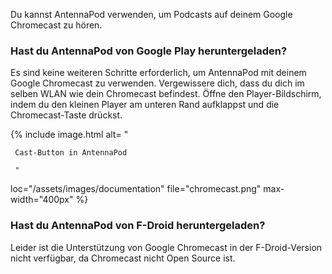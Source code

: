 Du kannst AntennaPod verwenden, um Podcasts auf deinem Google Chromecast zu hören.

### Hast du AntennaPod von **Google Play** heruntergeladen?

Es sind keine weiteren Schritte erforderlich, um AntennaPod mit deinem Google Chromecast zu verwenden. Vergewissere dich, dass du dich im selben WLAN wie dein Chromecast befindest. Öffne den Player-Bildschirm, indem du den kleinen Player am unteren Rand aufklappst und die Chromecast-Taste drückst.

{% include image.html alt= "

     Cast-Button in AntennaPod

     "

loc="/assets/images/documentation" file="chromecast.png" max-width="400px" %}

### Hast du AntennaPod von **F-Droid** heruntergeladen?

Leider ist die Unterstützung von Google Chromecast in der F-Droid-Version nicht verfügbar, da Chromecast nicht Open Source ist.
